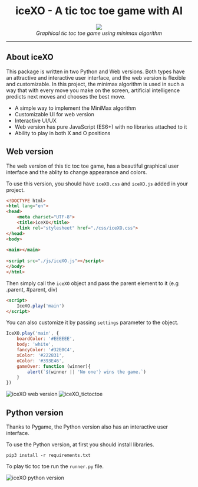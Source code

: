<h1 align="center">iceXO - A tic toc toe game with AI</h1>
<p align="center">
  <img src="https://user-images.githubusercontent.com/91287064/196000241-68fe91d2-078f-4e91-9194-b88c572df7d6.png"/>
  <br>
  <em>Graphical tic toc toe game using minimax algorithm</em>
</p>

<hr>
    
## About iceXO
This package is written in two Python and Web versions. Both types have an attractive and interactive user interface, and the web version is flexible and customizable.
In this project, the minimax algorithm is used in such a way that with every move you make on the screen, artificial intelligence predicts next moves and chooses the best move.

<ul>
  <li>A simple way to implement the MiniMax algorithm</li>
  <li>Customizable UI for web version</li>
  <li>Interactive UI/UX</li>
  <li>Web version has pure JavaScript (ES6+) with no libraries attached to it </li>
  <li>Ability to play in both X and O positions</li>
</ul>

## Web version

The web version of this tic toc toe game, has a beautiful graphical user interface and the ablity to change appearance and colors.

To use this version, you should have `iceXO.css` and `iceXO.js` added in your project.
``` html
<!DOCTYPE html>
<html lang="en">
<head>
    <meta charset="UTF-8">
    <title>iceXO</title>
    <link rel="stylesheet" href="./css/iceXO.css">
</head>
<body>
    
<main></main>
    
<script src="./js/iceXO.js"></script>
</body>
</html>
```

Then simply call the `iceXO` object and pass the parent element to it (e.g .parent, #parent, div)
``` html
<script>
    IceXO.play('main')
</script>
```

You can also customize it by passing `settings` parameter to the object.
``` javascript
IceXO.play('main', {
    boardColor: '#EEEEEE',
    body: 'white',
    fancyColor: '#32E0C4',
    xColor: '#222831',
    oColor: '#393E46',
    gameOver: function (winner){
        alert(`${winner || 'No one'} wins the game.`)
    }
})
``` 
![iceXO web version](https://user-images.githubusercontent.com/91287064/195768633-196cfd41-cac1-4ef5-960e-1c513ec5f4ca.png)
![iceXO_tictoctoe](https://user-images.githubusercontent.com/91287064/196238571-3bedb75c-d695-4aa6-a595-56815354cd91.gif)



## Python version
Thanks to Pygame, the Python version also has an interactive user interface.

To use the Python version, at first you should install libraries.
```
pip3 install -r requirements.txt
```
To play tic toc toe run the `runner.py` file.

![iceXO python version](https://user-images.githubusercontent.com/91287064/195768826-faac2288-6a66-48e3-8393-9129a24b167c.png)


